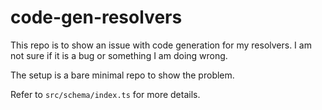 # code-gen-resolvers

This repo is to show an issue with code generation for my resolvers.  I am not sure if it is a bug or something I am doing wrong.

The setup is a bare minimal repo to show the problem.

Refer to `src/schema/index.ts` for more details.
